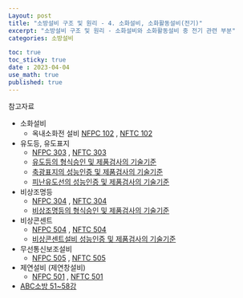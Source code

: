 ```yaml
---
Layout: post
title: "소방설비 구조 및 원리 - 4. 소화설비, 소화활동설비(전기)"
excerpt: "소방설비 구조 및 원리 - 소화설비와 소화활동설비 중 전기 관련 부분"
categories: 소방설비

toc: true
toc_sticky: true
date : 2023-04-04
use_math: true
published: true
---
```


참고자료

- 소화설비
  - 옥내소화전 설비 [NFPC 102](https://www.law.go.kr/LSW/admRulInfoP.do?admRulSeq=2100000216123) , [NFTC 102](https://www.law.go.kr/LSW/admRulInfoP.do?admRulSeq=2100000216245)
- 유도등, 유도표지
  - [NFPC 303](https://www.law.go.kr/LSW/admRulInfoP.do?admRulSeq=2100000216125) , [NFTC 303](https://www.law.go.kr/LSW/admRulInfoP.do?admRulSeq=2100000216267)
  - [유도등의 형식승인 및 제품검사의 기술기준](https://www.law.go.kr/LSW/admRulInfoP.do?admRulSeq=2100000215658)
  - [축광표지의 성능인증 및 제품검사의 기술기준](https://www.law.go.kr/LSW/admRulInfoP.do?admRulSeq=2100000215750)
  - [피난유도선의 성능인증 및 제품검사의 기술기준](https://www.law.go.kr/LSW/admRulInfoP.do?admRulSeq=2100000215756)
- 비상조명등
  - [NFPC 304](https://www.law.go.kr/LSW/admRulInfoP.do?admRulSeq=2100000216114) , [NFTC 304](https://www.law.go.kr/LSW/admRulInfoP.do?admRulSeq=2100000216268)
  - [비상조명등의 형식승인 및 제품검사의 기술기준](https://www.law.go.kr/LSW/admRulInfoP.do?admRulSeq=2100000215646)
- 비상콘센트
  - [NFPC 504](https://www.law.go.kr/LSW/admRulInfoP.do?admRulSeq=2100000216115) , [NFTC 504](https://www.law.go.kr/LSW/admRulInfoP.do?admRulSeq=2100000216275)
  - [비상콘센트설비 성능인증 및 제품검사의 기술기준](https://www.law.go.kr/LSW/admRulInfoP.do?admRulSeq=2100000215680)
- 무선통신보조설비
  - [NFPC 505](https://www.law.go.kr/LSW/admRulInfoP.do?admRulSeq=2100000216105) , [NFTC 505](https://www.law.go.kr/LSW/admRulInfoP.do?admRulSeq=2100000216276)
- 제연설비 (제연창설비)
  - [NFPC 501](https://www.law.go.kr/LSW/admRulInfoP.do?admRulSeq=2100000216132) , [NFTC 501](https://www.law.go.kr/LSW/admRulInfoP.do?admRulSeq=2100000216271)
- [ABC소방 51~58강](https://www.youtube.com/watch?v=Xlx0bFy_j48&list=PLTm81d11K2w39f5Sy-dtZ5LG_BQKPyY9K&index=52)



